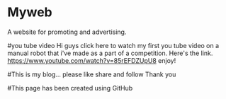 # Myweb
A website for promoting and advertising.

#you tube video
Hi guys click here to watch my first you tube video on a manual robot that i've made as a part of a competition.
Here's the link.
https://www.youtube.com/watch?v=85rEFDZUpU8
enjoy!

#This is my blog...
please like share and follow
Thank you

#This page has been created using GitHub

